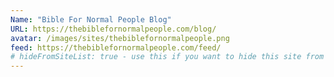 ```yaml
---
Name: "Bible For Normal People Blog"
URL: https://thebiblefornormalpeople.com/blog/
avatar: /images/sites/thebiblefornormalpeople.png
feed: https://thebiblefornormalpeople.com/feed/
# hideFromSiteList: true - use this if you want to hide this site from the list of sites on this page: https://eleventy-m10y.lkmt.us/sites/
---
```

